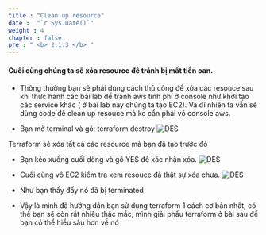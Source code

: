 ```yaml
---
title : "Clean up resource"
date :  "`r Sys.Date()`" 
weight : 4
chapter : false
pre : " <b> 2.1.3 </b> "
---
```


#### Cuối cùng chúng ta sẽ xóa resource để tránh bị mất tiền oan.

+ Thông thường bạn sẽ phải dùng cách thủ công để xóa các resouce sau khi thực hành các bài lab để tránh aws tính phí ở console như khởi tạo các service khác ( ở bài lab này chúng ta tạo EC2). Và dĩ nhiên ta vẫn sẽ dùng code để clean up resouce mà ko cần phải vô console aws.

+ Bạn mở terminal và gõ:
 terraform destroy
![DES](/images/b8.png)

Terraform sẽ xóa tất cả các resource mà bạn đã tạo trước đó
+ Bạn kéo xuống cuối dòng và gõ YES để xác nhận xóa.
![DES](/images/b9.png)

+ Cuối cùng vô EC2 kiểm tra xem resouce đã thật sự xóa chưa.
![DES](/images/b10.png)
+ Như bạn thấy đấy nó đã bị terminated
+ Vậy là mình đã hướng dẫn bạn sử dụng terraform 1 cách cơ bản nhất, có thể bạn sẽ còn rất nhiều thắc mắc, mình giải phẩu terraform ở bài sau để bạn có thể hiểu sâu hơn về nó 
